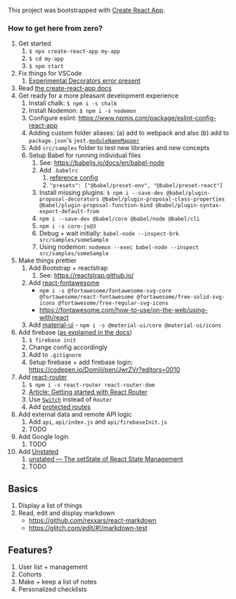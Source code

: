 This project was bootstrapped with [Create React App](https://github.com/facebook/create-react-app).


### How to get here from zero?

1. Get started
    1. `$ npx create-react-app my-app`
    1. `$ cd my-app`
    1. `$ npm start`
1. Fix things for VSCode
   1. [Experimental Decorators error present](https://github.com/Microsoft/vscode/issues/28097)
1. Read [the create-react-app docs](https://facebook.github.io/create-react-app/docs/)
1. Get ready for a more pleasant development experience
    1. Install chalk: `$ npm i -s chalk`
    1. Install Nodemon: `$ npm i -s nodemon`
    1. Configure eslint: https://www.npmjs.com/package/eslint-config-react-app
    1. Adding custom folder aliases: (a) add to webpack and also (b) add to `package.json`'s `jest.`[`moduleNameMapper`](https://alexjover.com/blog/enhance-jest-configuration-with-module-aliases/)
    1. Add `src/samples` folder to test new libraries and new concepts
    1. Setup Babel for running individual files
        1. See: https://babeljs.io/docs/en/babel-node
        1. Add `.babelrc`
            1. [reference config](https://github.com/Domiii/dbdi/blob/master/.babelrc)
            1. `"presets": ["@babel/preset-env", "@babel/preset-react"]`
        1. Install missing plugins: `$ npm i --save-dev @babel/plugin-proposal-decorators @babel/plugin-proposal-class-properties @babel/plugin-proposal-function-bind @babel/plugin-syntax-export-default-from`
        1. `npm i --save-dev @babel/core @babel/node @babel/cli`
        1. `npm i -s core-js@3`
        1. Debug + wait initially: `babel-node --inspect-brk src/samples/someSample`
        1. Using nodemon: `nodemon --exec babel-node --inspect src/samples/someSample`
1. Make things prettier
    1. Add Bootstrap + reactstrap
         1. See: https://reactstrap.github.io/
    1. Add [react-fontawesome](https://github.com/FortAwesome/react-fontawesome)
        * `npm i -s @fortawesome/fontawesome-svg-core @fortawesome/react-fontawesome @fortawesome/free-solid-svg-icons @fortawesome/free-regular-svg-icons`
        * https://fontawesome.com/how-to-use/on-the-web/using-with/react
    1. Add [material-ui](https://material-ui.com/) - `npm i -s @material-ui/core @material-ui/icons`
1. Add firebase ([as explained in the docs](https://facebook.github.io/create-react-app/docs/deployment#firebase-https-firebasegooglecom))
    1. `$ firebase init`
    1. Change config accordingly
    1. Add to `.gitignore`
    1. Setup firebase + add firebase login: https://codepen.io/Domiii/pen/JwrZVr?editors=0010
1. Add [react-router](https://github.com/reactjs/react-router-tutorial/tree/master/lessons/01-setting-up)
    1. `$ npm i -s react-router react-router-dom`
    1. [Article: Getting started with React Router](https://codeburst.io/getting-started-with-react-router-5c978f70df91)
    1. Use [`Switch`](https://medium.com/@jenniferdobak/react-router-vs-switch-components-2af3a9fc72e) instead of `Router`
    1. Add [protected routes](https://stackoverflow.com/a/48497783)
1. Add external data and remote API logic
    1. Add `api`, `api/index.js` and `api/firebaseInit.js`
    1. TODO
1. Add Google login
    1. TODO
1. Add [Unstated](https://github.com/jamiebuilds/unstated)
    1. [unstated — The setState of React State Management](https://medium.com/react-native-training/unstated-the-setstate-of-react-state-management-8ce47b240e6d)
    1. TODO


## Basics
1. Display a list of things
1. Read, edit and display markdown
    * https://github.com/rexxars/react-markdown
    * https://glitch.com/edit/#!/markdown-test

## Features?
1. User list + management
1. Cohorts
1. Make + keep a list of notes
1. Personalized checklists
